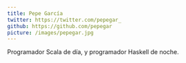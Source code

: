 ```yaml
---
title: Pepe García
twitter: https://twitter.com/pepegar_
github: https://github.com/pepegar
picture: /images/pepegar.jpg
---
```


Programador Scala de día, y programador Haskell de noche.
